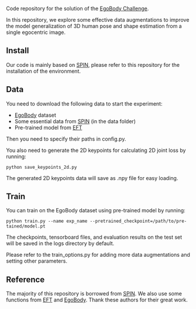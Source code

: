 Code repository for the solution of the [EgoBody Challenge](https://codalab.lisn.upsaclay.fr/competitions/6351#learn_the_details).

In this repository, we explore some effective data augmentations to improve the model generalization of 3D human pose and shape estimation from a single egocentric image. 


## Install
Our code is mainly based on [SPIN](https://github.com/nkolot/SPIN), please refer to this repository for the installation of the environment.


## Data
You need to download the following data to start the experiment:

- [EgoBody](https://github.com/sanweiliti/EgoBody) dataset 
- Some essential data from [SPIN](https://github.com/nkolot/SPIN) (in the data folder)
- Pre-trained model from [EFT](https://github.com/facebookresearch/eft)

Then you need to specify their paths in config.py.

You also need to generate the 2D keypoints for calculating 2D joint loss by running:

```
python save_keypoints_2d.py
```

The generated 2D keypoints data will save as .npy file for easy loading.


## Train
You can train on the EgoBody dataset using pre-trained model by running:

```
python train.py --name exp_name --pretrained_checkpoint=/path/to/pre-tained/model.pt
```

The checkpoints, tensorboard files, and evaluation results on the test set will be saved in the logs directory by default.

Please refer to the train_options.py for adding more data augmentations and setting other parameters.


## Reference
The majority of this repository is borrowed from [SPIN](https://github.com/nkolot/SPIN). We also use some functions from [EFT](https://github.com/facebookresearch/eft) and [EgoBody](https://github.com/sanweiliti/EgoBody). Thank these authors for their great work.